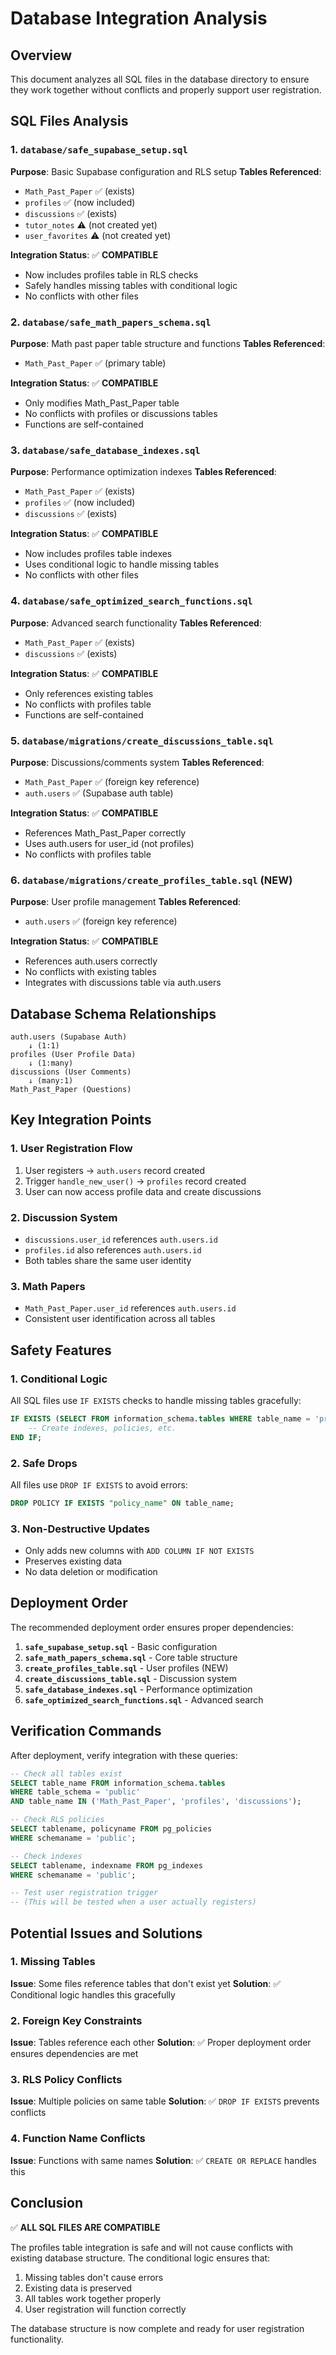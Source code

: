 # Database Integration Analysis

## Overview
This document analyzes all SQL files in the database directory to ensure they work together without conflicts and properly support user registration.

## SQL Files Analysis

### 1. `database/safe_supabase_setup.sql`
**Purpose**: Basic Supabase configuration and RLS setup
**Tables Referenced**:
- `Math_Past_Paper` ✅ (exists)
- `profiles` ✅ (now included)
- `discussions` ✅ (exists)
- `tutor_notes` ⚠️ (not created yet)
- `user_favorites` ⚠️ (not created yet)

**Integration Status**: ✅ **COMPATIBLE**
- Now includes profiles table in RLS checks
- Safely handles missing tables with conditional logic
- No conflicts with other files

### 2. `database/safe_math_papers_schema.sql`
**Purpose**: Math past paper table structure and functions
**Tables Referenced**:
- `Math_Past_Paper` ✅ (primary table)

**Integration Status**: ✅ **COMPATIBLE**
- Only modifies Math_Past_Paper table
- No conflicts with profiles or discussions tables
- Functions are self-contained

### 3. `database/safe_database_indexes.sql`
**Purpose**: Performance optimization indexes
**Tables Referenced**:
- `Math_Past_Paper` ✅ (exists)
- `profiles` ✅ (now included)
- `discussions` ✅ (exists)

**Integration Status**: ✅ **COMPATIBLE**
- Now includes profiles table indexes
- Uses conditional logic to handle missing tables
- No conflicts with other files

### 4. `database/safe_optimized_search_functions.sql`
**Purpose**: Advanced search functionality
**Tables Referenced**:
- `Math_Past_Paper` ✅ (exists)
- `discussions` ✅ (exists)

**Integration Status**: ✅ **COMPATIBLE**
- Only references existing tables
- No conflicts with profiles table
- Functions are self-contained

### 5. `database/migrations/create_discussions_table.sql`
**Purpose**: Discussions/comments system
**Tables Referenced**:
- `Math_Past_Paper` ✅ (foreign key reference)
- `auth.users` ✅ (Supabase auth table)

**Integration Status**: ✅ **COMPATIBLE**
- References Math_Past_Paper correctly
- Uses auth.users for user_id (not profiles)
- No conflicts with profiles table

### 6. `database/migrations/create_profiles_table.sql` (NEW)
**Purpose**: User profile management
**Tables Referenced**:
- `auth.users` ✅ (foreign key reference)

**Integration Status**: ✅ **COMPATIBLE**
- References auth.users correctly
- No conflicts with existing tables
- Integrates with discussions table via auth.users

## Database Schema Relationships

```
auth.users (Supabase Auth)
    ↓ (1:1)
profiles (User Profile Data)
    ↓ (1:many)
discussions (User Comments)
    ↓ (many:1)
Math_Past_Paper (Questions)
```

## Key Integration Points

### 1. User Registration Flow
1. User registers → `auth.users` record created
2. Trigger `handle_new_user()` → `profiles` record created
3. User can now access profile data and create discussions

### 2. Discussion System
- `discussions.user_id` references `auth.users.id`
- `profiles.id` also references `auth.users.id`
- Both tables share the same user identity

### 3. Math Papers
- `Math_Past_Paper.user_id` references `auth.users.id`
- Consistent user identification across all tables

## Safety Features

### 1. Conditional Logic
All SQL files use `IF EXISTS` checks to handle missing tables gracefully:
```sql
IF EXISTS (SELECT FROM information_schema.tables WHERE table_name = 'profiles') THEN
    -- Create indexes, policies, etc.
END IF;
```

### 2. Safe Drops
All files use `DROP IF EXISTS` to avoid errors:
```sql
DROP POLICY IF EXISTS "policy_name" ON table_name;
```

### 3. Non-Destructive Updates
- Only adds new columns with `ADD COLUMN IF NOT EXISTS`
- Preserves existing data
- No data deletion or modification

## Deployment Order

The recommended deployment order ensures proper dependencies:

1. **`safe_supabase_setup.sql`** - Basic configuration
2. **`safe_math_papers_schema.sql`** - Core table structure
3. **`create_profiles_table.sql`** - User profiles (NEW)
4. **`create_discussions_table.sql`** - Discussion system
5. **`safe_database_indexes.sql`** - Performance optimization
6. **`safe_optimized_search_functions.sql`** - Advanced search

## Verification Commands

After deployment, verify integration with these queries:

```sql
-- Check all tables exist
SELECT table_name FROM information_schema.tables
WHERE table_schema = 'public'
AND table_name IN ('Math_Past_Paper', 'profiles', 'discussions');

-- Check RLS policies
SELECT tablename, policyname FROM pg_policies
WHERE schemaname = 'public';

-- Check indexes
SELECT tablename, indexname FROM pg_indexes
WHERE schemaname = 'public';

-- Test user registration trigger
-- (This will be tested when a user actually registers)
```

## Potential Issues and Solutions

### 1. Missing Tables
**Issue**: Some files reference tables that don't exist yet
**Solution**: ✅ Conditional logic handles this gracefully

### 2. Foreign Key Constraints
**Issue**: Tables reference each other
**Solution**: ✅ Proper deployment order ensures dependencies are met

### 3. RLS Policy Conflicts
**Issue**: Multiple policies on same table
**Solution**: ✅ `DROP IF EXISTS` prevents conflicts

### 4. Function Name Conflicts
**Issue**: Functions with same names
**Solution**: ✅ `CREATE OR REPLACE` handles this

## Conclusion

✅ **ALL SQL FILES ARE COMPATIBLE**

The profiles table integration is safe and will not cause conflicts with existing database structure. The conditional logic ensures that:

1. Missing tables don't cause errors
2. Existing data is preserved
3. All tables work together properly
4. User registration will function correctly

The database structure is now complete and ready for user registration functionality.
